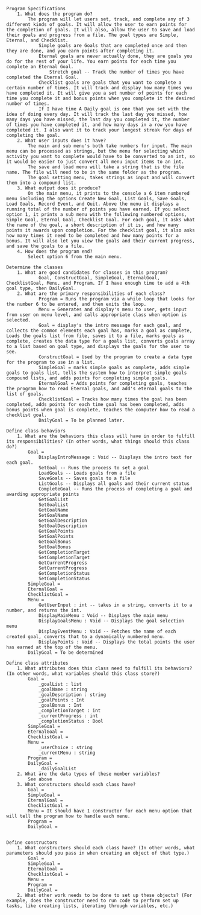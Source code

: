 <code>
Program Specifications
    1. What does the program do?
        The program will let users set, track, and complete any of 3 different kinds of goals. It will allow the user to earn points for the completion of goals. It will also, allow the user to save and load their goals and progress from a file. The goal types are Simple, Eternal, and Checklist. 
            Simple goals are Goals that are completed once and then they are done, and you earn points after completing it. 
            Eternal goals are never actually done, they are goals you do for the rest of your life. You earn points for each time you complete an Eternal Goal. 
                Stretch goal -- Track the number of times you have completed the Eternal Goal.
            Checklist goals are goals that you want to complete a certain number of times. It will track and display how many times you have completed it. It will give you a set number of points for each time you complete it and bonus points when you complete it the desired number of times. 
            If I have time A Daily goal is one that you set with the idea of doing every day. It will track the last day you missed, how many days you have missed, the last day you completed it, the number of times you have completed it, and how many days in a row you have completed it. I also want it to track your longest streak for days of completing the goal. 
    2. What user inputs does it have?
        The main and sub menu's both take numbers for input. The main menu can be processed as strings, but the menu for selecting which activity you want to complete would have to be converted to an int, so it would be easier to just convert all menu input items to an int. 
        The save and load menu will take a string that is the file name. The file will need to be in the same folder as the program. 
        The goal setting menu, takes strings as input and will convert them into a compound list. 
    3. What output does it produce?
        On the main menu, it prints to the console a 6 item numbered menu including the options Create New Goal, List Goals, Save Goals, Load Goals, Record Event, and Quit. Above the menu it displays a running total of the number of points you have earned. If you select option 1, it prints a sub menu with the following numbered options, Simple Goal, Eternal Goal, Checklist Goal. For each goal, it asks what the name of the goal, a short description of it is, and how many points it awards upon completion. For the checklist goal, it also asks how many times it need to be completed and how many points for a bonus. It will also let you view the goals and their current progress, and save the goals to a file. 
    4. How does the program end?
        Select option 6 from the main menu. 
</code>
<code>
Determine the classes
    1. What are good candidates for classes in this program?
            Goal, ConstructGoal, SimpleGoal, EternalGoal, ChecklistGoal, Menu, and Program. If I have enough time to add a 4th goal type, then DailyGoal. 
    2. What are the primary responsibilities of each class?
            Program = Runs the program via a while loop that looks for the number 6 to be entered, and then exits the loop. 
            Menu = Generates and display's menu to user, gets input from user on menu level, and calls appropriate class when option is selected.  
            Goal = display's the intro message for each goal, and collects the common elements each goal has, marks a goal as complete, Loads the goals list from file, saves it to a file, marks goals as complete, creates the data type for a goals list, converts goals array to a list based on goal type, and displays the goals for the user to see.
            ConstructGoal = Used by the program to create a data type for the program to use in a list. 
            SimpleGoal = marks simple goals as complete, adds simple goals to goals list, tells the system how to interpret simple goals compound lists, and adds points for completing simple goals.
            EternalGoal = Adds points for completing goals, teaches the program how to read Eternal goals, and add's eternal goals to the list of goals.
            ChecklistGoal = Tracks how many times the goal has been completed, adds points for each time goal has been completed, adds bonus points when goal is complete, teaches the computer how to read a checklist goal.
            DailyGoal = To be planned later. 
</code>
<code>
Define class behaviors
    1. What are the behaviors this class will have in order to fulfill its responsibilities? (In other words, what things should this class do?)
        Goal = 
            DisplayIntroMessage : Void -- Displays the intro text for each goal. 
            SetGoal -- Runs the process to set a goal
            LoadGoals -- Loads goals from a file
            SaveGoals -- Saves goals to a file
            ListGoals -- Displays all goals and their current status
            CompleteGoal -- Runs the process of completing a goal and awarding appropriate points
            GetGoalList
            SetGoalList
            GetGoalName
            SetGoalName
            GetGoalDescription
            SetGoalDescription
            GetGoalPoints
            SetGoalPoints
            GetGoalBonus
            SetGoalBonus
            GetCompletionTarget
            SetCompletionTarget
            GetCurrentProgress
            SetCurrentProgress
            GetCompletionStatus
            SetCompletionStatus
        SimpleGoal = 
        EternalGoal = 
        ChecklistGoal =  
        Menu = 
            GetUserInput : int -- takes in a string, converts it to a number, and returns the int. 
            DisplayMainMenu : Void -- Displays the main menu
            DisplayGoalsMenu : Void -- Displays the goal selection menu
            DisplayEventMenu : Void -- Fetches the name of each created goal, converts that to a dynamically numbered menu.
            DisplayPoints : Void -- Displays the total points the user has earned at the top of the menu. 
        DailyGoal = To be determined
</code>
<code>
Define class attributes
    1. What attributes does this class need to fulfill its behaviors? (In other words, what variables should this class store?)
        Goal = 
            _goalList : list
            _goalName : string
            _goalDescription : string
            _goalPoints : Int
            _goalBonus : Int
            _completionTarget : int
            _currentProgress : int
            _completionStatus : Bool
        SimpleGoal = 
        EternalGoal = 
        ChecklistGoal = 
        Menu = 
            _userChoice : string
            _currentMenu : string
        Program = 
        DailyGoal = 
            _dailyGoalList
    2. What are the data types of these member variables?
        See above
    3. What constructors should each class have?
        Goal = 
        SimpleGoal = 
        EternalGoal = 
        ChecklistGoal = 
        Menu = It should have 1 constructor for each menu option that will tell the program how to handle each menu. 
        Program = 
        DailyGoal = 
         
</code>
<code>
Define constructors
    1. What constructors should each class have? (In other words, what parameters should you pass in when creating an object of that type.)
        Goal = 
        SimpleGoal = 
        EternalGoal = 
        ChecklistGoal = 
        Menu = 
        Program = 
        DailyGoal = 
    2. What other work needs to be done to set up these objects? (For example, does the constructor need to run code to perform set up tasks, like creating lists, iterating through variables, etc.)
</code>

